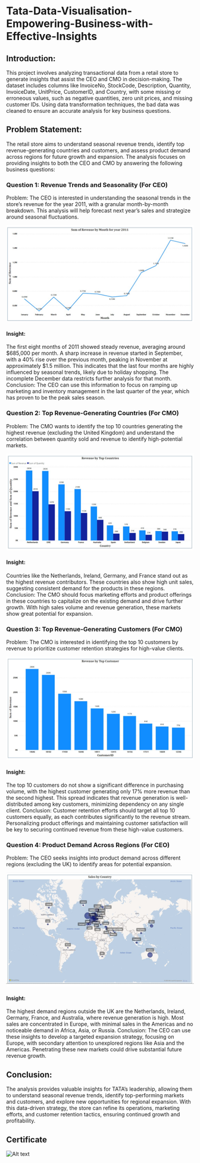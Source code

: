 # Tata-Data-Visualisation-Empowering-Business-with-Effective-Insights

## Introduction:
This project involves analyzing transactional data from a retail store to generate insights that assist the CEO and CMO in decision-making. The dataset includes columns like InvoiceNo, StockCode, Description, Quantity, InvoiceDate, UnitPrice, CustomerID, and Country, with some missing or erroneous values, such as negative quantities, zero unit prices, and missing customer IDs. Using data transformation techniques, the bad data was cleaned to ensure an accurate analysis for key business questions.

## Problem Statement:
The retail store aims to understand seasonal revenue trends, identify top revenue-generating countries and customers, and assess product demand across regions for future growth and expansion. The analysis focuses on providing insights to both the CEO and CMO by answering the following business questions:

### Question 1: Revenue Trends and Seasonality (For CEO)
Problem:
The CEO is interested in understanding the seasonal trends in the store’s revenue for the year 2011, with a granular month-by-month breakdown. This analysis will help forecast next year’s sales and strategize around seasonal fluctuations.

![Alt text](https://github.com/Ankita-Selokar/Tata-Data-Visualisation-Empowering-Business-with-Effective-Insights/blob/main/Visuals/q1.jpg)

#### Insight:

The first eight months of 2011 showed steady revenue, averaging around $685,000 per month.
A sharp increase in revenue started in September, with a 40% rise over the previous month, peaking in November at approximately $1.5 million. This indicates that the last four months are highly influenced by seasonal trends, likely due to holiday shopping.
The incomplete December data restricts further analysis for that month.
Conclusion:
The CEO can use this information to focus on ramping up marketing and inventory management in the last quarter of the year, which has proven to be the peak sales season.

### Question 2: Top Revenue-Generating Countries (For CMO)
Problem:
The CMO wants to identify the top 10 countries generating the highest revenue (excluding the United Kingdom) and understand the correlation between quantity sold and revenue to identify high-potential markets.

![Alt text](https://github.com/Ankita-Selokar/Tata-Data-Visualisation-Empowering-Business-with-Effective-Insights/blob/main/Visuals/q2.jpg)

#### Insight:

Countries like the Netherlands, Ireland, Germany, and France stand out as the highest revenue contributors.
These countries also show high unit sales, suggesting consistent demand for the products in these regions.
Conclusion:
The CMO should focus marketing efforts and product offerings in these countries to capitalize on the existing demand and drive further growth. With high sales volume and revenue generation, these markets show great potential for expansion.

### Question 3: Top Revenue-Generating Customers (For CMO)
Problem:
The CMO is interested in identifying the top 10 customers by revenue to prioritize customer retention strategies for high-value clients.

![Alt text](https://github.com/Ankita-Selokar/Tata-Data-Visualisation-Empowering-Business-with-Effective-Insights/blob/main/Visuals/q3.jpg)

#### Insight:

The top 10 customers do not show a significant difference in purchasing volume, with the highest customer generating only 17% more revenue than the second highest.
This spread indicates that revenue generation is well-distributed among key customers, minimizing dependency on any single client.
Conclusion:
Customer retention efforts should target all top 10 customers equally, as each contributes significantly to the revenue stream. Personalizing product offerings and maintaining customer satisfaction will be key to securing continued revenue from these high-value customers.

### Question 4: Product Demand Across Regions (For CEO)
Problem:
The CEO seeks insights into product demand across different regions (excluding the UK) to identify areas for potential expansion.

![Alt text](https://github.com/Ankita-Selokar/Tata-Data-Visualisation-Empowering-Business-with-Effective-Insights/blob/main/Visuals/q4.jpg)

#### Insight:

The highest demand regions outside the UK are the Netherlands, Ireland, Germany, France, and Australia, where revenue generation is high.
Most sales are concentrated in Europe, with minimal sales in the Americas and no noticeable demand in Africa, Asia, or Russia.
Conclusion:
The CEO can use these insights to develop a targeted expansion strategy, focusing on Europe, with secondary attention to unexplored regions like Asia and the Americas. Penetrating these new markets could drive substantial future revenue growth.

## Conclusion:
The analysis provides valuable insights for TATA’s leadership, allowing them to understand seasonal revenue trends, identify top-performing markets and customers, and explore new opportunities for regional expansion. With this data-driven strategy, the store can refine its operations, marketing efforts, and customer retention tactics, ensuring continued growth and profitability.

## Certificate

![Alt text](images/example.png)
